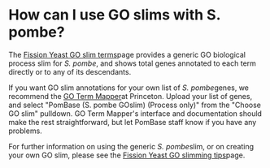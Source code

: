 # How can I use GO slims with S. pombe?
<!-- pombase_categories: Genome Statistics and Lists,Tools and Resources,Using Ontologies -->

The [Fission Yeast GO slim terms](/browse-curation/fission-yeast-go-slim-terms)page provides a
generic GO biological process slim for *S. pombe*, and shows total genes
annotated to each term directly or to any of its descendants.

If you want GO slim annotations for your own list of *S. pombe*genes, we
recommend the [GO Term Mapper](http://go.princeton.edu/cgi-bin/GOTermMapper)at Princeton.
Upload your list of genes, and select "PomBase (S. pombe GOslim)
(Process only)" from the "Choose GO slim" pulldown. GO Term Mapper's
interface and documentation should make the rest straightforward, but
let PomBase staff know if you have any problems.

For further information on using the generic *S. pombe*slim, or on
creating your own GO slim, please see the [Fission Yeast GO slimming tips](/browse-curation/fission-yeast-go-slimming-tips)page.

